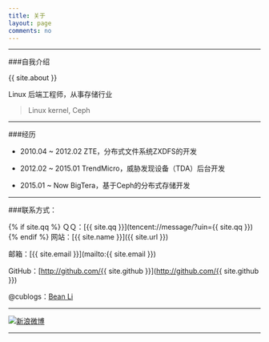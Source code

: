 ```yaml
---
title: 关于
layout: page
comments: no
---
```


---
###自我介绍

{{ site.about }}

Linux 后端工程师，从事存储行业

> Linux kernel, Ceph


---
###经历

* 2010.04 ~ 2012.02      ZTE，分布式文件系统ZXDFS的开发
 
* 2012.02 ~ 2015.01      TrendMicro，威胁发现设备（TDA）后台开发

* 2015.01 ~ Now          BigTera，基于Ceph的分布式存储开发


----

###联系方式：

{% if site.qq %}
ＱＱ：[{{ site.qq }}](tencent://message/?uin={{ site.qq }})
{% endif %}
网站：[{{ site.name }}]({{ site.url }})

邮箱：[{{ site.email }}](mailto:{{ site.email }})

GitHub：[http://github.com/{{ site.github }}](http://github.com/{{ site.github }})

@cublogs：[Bean Li](http://bean.blog.chinaunix.net)

----

[![新浪微博](http://service.t.sina.com.cn/widget/qmd/1831504255/02345c5a/1.png)](http://weibo.com/u/1831504255?s=6uyXnP)

----
